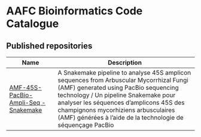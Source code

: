# AAFC Bioinformatics Code Catalogue

## Published repositories

| **Name** | **Description** |
| -------- | --------------- |
| [AMF-45S-PacBio-Ampli-Seq - Snakemake](https://github.com/AAFC-Bioinfo-AAC/AMF-45S-PacBio-amplicon-sequence-analysis-pipeline) | A Snakemake pipeline to analyse 45S amplicon sequences from Arbuscular Mycorrhizal Fungi (AMF) generated using PacBio sequencing technology / Un pipeline Snakemake pour analyser les séquences d’amplicons 45S des champignons mycorhiziens arbusculaires (AMF) générées à l’aide de la technologie de séquençage PacBio |

